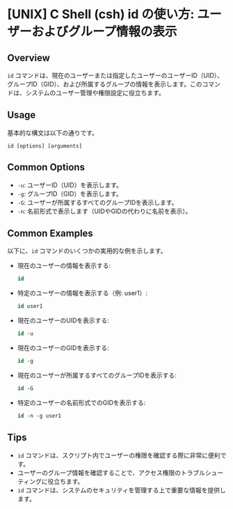 # [UNIX] C Shell (csh) id の使い方: ユーザーおよびグループ情報の表示

## Overview
`id` コマンドは、現在のユーザーまたは指定したユーザーのユーザーID（UID）、グループID（GID）、および所属するグループの情報を表示します。このコマンドは、システムのユーザー管理や権限設定に役立ちます。

## Usage
基本的な構文は以下の通りです。

```
id [options] [arguments]
```

## Common Options
- `-u`: ユーザーID（UID）を表示します。
- `-g`: グループID（GID）を表示します。
- `-G`: ユーザーが所属するすべてのグループIDを表示します。
- `-n`: 名前形式で表示します（UIDやGIDの代わりに名前を表示）。

## Common Examples
以下に、`id` コマンドのいくつかの実用的な例を示します。

- 現在のユーザーの情報を表示する:
  ```csh
  id
  ```

- 特定のユーザーの情報を表示する（例: user1）:
  ```csh
  id user1
  ```

- 現在のユーザーのUIDを表示する:
  ```csh
  id -u
  ```

- 現在のユーザーのGIDを表示する:
  ```csh
  id -g
  ```

- 現在のユーザーが所属するすべてのグループIDを表示する:
  ```csh
  id -G
  ```

- 特定のユーザーの名前形式でのGIDを表示する:
  ```csh
  id -n -g user1
  ```

## Tips
- `id` コマンドは、スクリプト内でユーザーの権限を確認する際に非常に便利です。
- ユーザーのグループ情報を確認することで、アクセス権限のトラブルシューティングに役立ちます。
- `id` コマンドは、システムのセキュリティを管理する上で重要な情報を提供します。